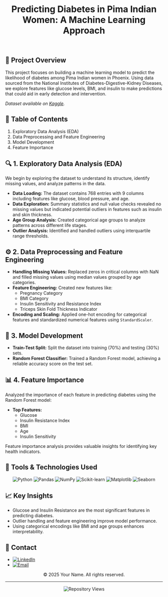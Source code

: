 <h1 align="center">Predicting Diabetes in Pima Indian Women: A Machine Learning Approach</h1>

<br/>

<h2>🚀 <strong>Project Overview</strong></h2>
<p>
This project focuses on building a machine learning model to predict the likelihood of diabetes among Pima Indian women in Phoenix. Using data sourced from the National Institutes of Diabetes-Digestive-Kidney Diseases, we explore features like glucose levels, BMI, and insulin to make predictions that could aid in early detection and intervention.
</p>
<p><em>Dataset available on <a href="https://www.kaggle.com/datasets/uciml/pima-indians-diabetes-database" target="_blank">Kaggle</a>.</em></p>


<h2>📂 <strong>Table of Contents</strong></h2>
<ol>
  <li>Exploratory Data Analysis (EDA)</li>
  <li>Data Preprocessing and Feature Engineering</li>
  <li>Model Development</li>
  <li>Feature Importance</li>
</ol>

<h2>🔍 <strong>1. Exploratory Data Analysis (EDA)</strong></h2>
<p>We begin by exploring the dataset to understand its structure, identify missing values, and analyze patterns in the data.</p>
<ul>
  <li><strong>Data Loading:</strong> The dataset contains 768 entries with 9 columns including features like glucose, blood pressure, and age.</li>
  <li><strong>Data Exploration:</strong> Summary statistics and null value checks revealed no missing values but indicated potential outliers in features such as insulin and skin thickness.</li>
  <li><strong>Age Group Analysis:</strong> Created categorical age groups to analyze patterns across different life stages.</li>
  <li><strong>Outlier Analysis:</strong> Identified and handled outliers using interquartile range thresholds.</li>
</ul>

<h2>⚙️ <strong>2. Data Preprocessing and Feature Engineering</strong></h2>
<ul>
  <li><strong>Handling Missing Values:</strong> Replaced zeros in critical columns with NaN and filled missing values using median values grouped by age categories.</li>
  <li><strong>Feature Engineering:</strong> Created new features like:
    <ul>
      <li>Pregnancy Category</li>
      <li>BMI Category</li>
      <li>Insulin Sensitivity and Resistance Index</li>
      <li>Triceps Skin Fold Thickness Indicator</li>
    </ul>
  </li>
  <li><strong>Encoding and Scaling:</strong> Applied one-hot encoding for categorical features and standardized numerical features using <code>StandardScaler</code>.</li>
</ul>

<h2>🤖 <strong>3. Model Development</strong></h2>
<ul>
  <li><strong>Train-Test Split:</strong> Split the dataset into training (70%) and testing (30%) sets.</li>
  <li><strong>Random Forest Classifier:</strong> Trained a Random Forest model, achieving a reliable accuracy score on the test set.</li>
</ul>

<h2>📊 <strong>4. Feature Importance</strong></h2>
<p>Analyzed the importance of each feature in predicting diabetes using the Random Forest model:</p>
<ul>
  <li><strong>Top Features:</strong> 
    <ul>
      <li>Glucose</li>
      <li>Insulin Resistance Index</li>
      <li>BMI</li>
      <li>Age</li>
      <li>Insulin Sensitivity</li>
    </ul>
  </li>
</ul>
<p>Feature importance analysis provides valuable insights for identifying key health indicators.</p>

<h2>🔧 <strong>Tools & Technologies Used</strong></h2>
<div align="center">
    <img src="https://img.shields.io/badge/python-3670A0?style=for-the-badge&logo=python&logoColor=ffdd54" alt="Python"/>
    <img src="https://img.shields.io/badge/pandas-150458?style=for-the-badge&logo=pandas&logoColor=white" alt="Pandas"/>
    <img src="https://img.shields.io/badge/numpy-013243?style=for-the-badge&logo=numpy&logoColor=white" alt="NumPy"/>
    <img src="https://img.shields.io/badge/scikit--learn-F7931E?style=for-the-badge&logo=scikitlearn&logoColor=white" alt="Scikit-learn"/>
    <img src="https://img.shields.io/badge/matplotlib-11557C?style=for-the-badge&logo=matplotlib&logoColor=white" alt="Matplotlib"/>
    <img src="https://img.shields.io/badge/seaborn-3776AB?style=for-the-badge&logo=python&logoColor=white" alt="Seaborn"/>
</div>

<h2>📈 <strong>Key Insights</strong></h2>
<ul>
  <li>Glucose and Insulin Resistance are the most significant features in predicting diabetes.</li>
  <li>Outlier handling and feature engineering improve model performance.</li>
  <li>Using categorical encodings like BMI and age groups enhances interpretability.</li>
</ul>

<h2>📢 <strong>Contact</strong></h2>
<ul>
  <li><a href="https://www.linkedin.com/in/yourusername/" target="_blank"><img src="https://img.shields.io/badge/LinkedIn-%230077B5.svg?logo=linkedin&logoColor=white" alt="LinkedIn"/></a></li>
  <li><a href="mailto:your.email@example.com"><img src="https://img.shields.io/badge/Email-D14836?logo=gmail&logoColor=white" alt="Email"/></a></li>
</ul>

<p align="center">&copy; 2025 Your Name. All rights reserved.</p>

<hr/>

<p align="center">
  <img src="https://komarev.com/ghpvc/?username=ecembayindir&repo=predicting-diabetes&label=Repository%20views&color=0e75b6&style=flat" alt="Repository Views">
</p>
